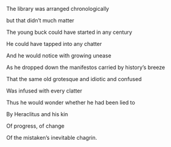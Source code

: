 The library was arranged chronologically

but that didn’t much matter

The young buck could have started in any century

He could have tapped into any chatter

And he would notice with growing unease

As he dropped down the manifestos carried by history’s breeze

That the same old grotesque and idiotic and confused

Was infused with every clatter

Thus he would wonder whether he had been lied to

By Heraclitus and his kin

Of progress, of change

Of the mistaken’s inevitable chagrin.

